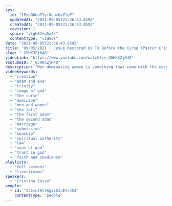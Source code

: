 ```yaml
---
sys:
  id: "1PxpQbhoTYyiUuavQvZlgP"
  updatedAt: "2021-09-05T21:36:43.859Z"
  createdAt: "2021-09-05T21:36:43.859Z"
  revision: 1
  space: "vfgh62eq5a4k"
  contentType: "videos"
date: "2021-09-05T21:36:43.859Z"
title: "09/05/2021 | Jesus Restored Us To Before the Curse (Pastor Cristina Sosso)"
slug: "_G5HK3ZjN48"
videoLink: "https://www.youtube.com/watch?v=_G5HK3ZjN48"
YoutubeID: "_G5HK3ZjN48"
description: "Men dominating women is something that came with the curse. The way the Church has been preaching about marriage and submission in the Church has been wrong, but there is freedom in Christ Jesus. The law was created to teach us that we need a savior and that we cannot be saved through works. However if we catch what God is trying to show us we are going to life Heaven on Earth. This sermon was delivered by Pastor Cristina Sosso at Freedom Fellowship Church International on September 5, 2021."
videoKeywords:
  - "creation"
  - "adam and eve"
  - "trinity"
  - "image of god"
  - "the curse"
  - "dominion"
  - "men and women"
  - "the fall"
  - "the first adam"
  - "the second adam"
  - "marriage"
  - "submission"
  - "sonship"
  - "spiritual authority"
  - "law"
  - "sons of god"
  - "trust in god"
  - "faith and obedience"
playlists:
  - "full sermons"
  - "livestreams"
speakers:
  - "Cristina Sosso"
people:
  - id: "3zLvufAtlKgiiGIaEYs4S4"
    contentType: "people"
---
```


